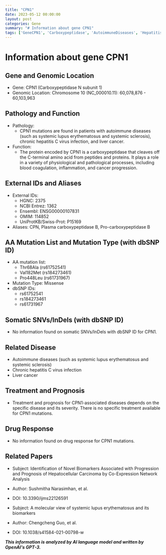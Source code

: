 ```yaml
---
title: "CPN1"
date: 2023-05-12 00:00:00
layout: post
categories: Gene
summary: "# Information about gene CPN1"
tags: ['GeneCPN1', 'Carboxypeptidase', 'AutoimmuneDiseases', 'HepatitisC', 'LiverCancer', 'Biomarkers', 'MissenseMutation', 'Prognosis']
---
```


# Information about gene CPN1

## Gene and Genomic Location
- Gene: CPN1 (Carboxypeptidase N subunit 1)
- Genomic Location: Chromosome 10 (NC_000010.11): 60,078,876 - 60,103,963

## Pathology and Function
- Pathology:
  - CPN1 mutations are found in patients with autoimmune diseases (such as systemic lupus erythematosus and systemic sclerosis), chronic hepatitis C virus infection, and liver cancer.
- Function:
  - The protein encoded by CPN1 is a carboxypeptidase that cleaves off the C-terminal amino acid from peptides and proteins. It plays a role in a variety of physiological and pathological processes, including blood coagulation, inflammation, and cancer progression.

## External IDs and Aliases
- External IDs:
  - HGNC: 2375
  - NCBI Entrez: 1362
  - Ensembl: ENSG00000107831
  - OMIM: 114852
  - UniProtKB/Swiss-Prot: P15169
- Aliases: CPN, Plasma carboxypeptidase B, Pro-carboxypeptidase B

## AA Mutation List and Mutation Type (with dbSNP ID)
- AA mutation list:
  - Thr68Ala (rs61752541)
  - Val182Met (rs184273461)
  - Pro448Leu (rs61731967)
- Mutation Type: Missense
- dbSNP IDs:
  - rs61752541
  - rs184273461
  - rs61731967

## Somatic SNVs/InDels (with dbSNP ID)
- No information found on somatic SNVs/InDels with dbSNP ID for CPN1.

## Related Disease
- Autoimmune diseases (such as systemic lupus erythematosus and systemic sclerosis)
- Chronic hepatitis C virus infection
- Liver cancer

## Treatment and Prognosis
- Treatment and prognosis for CPN1-associated diseases depends on the specific disease and its severity. There is no specific treatment available for CPN1 mutations.

## Drug Response
- No information found on drug response for CPN1 mutations.

## Related Papers
- Subject: Identification of Novel Biomarkers Associated with Progression and Prognosis of Hepatocellular Carcinoma by Co-Expression Network Analysis
- Author: Sushmitha Narasimhan, et al.
- DOI: 10.3390/ijms22126591

- Subject: A molecular view of systemic lupus erythematosus and its biomarkers
- Author: Chengcheng Guo, et al.
- DOI: 10.1038/s41584-021-00798-w

**_This information is analyzed by AI language model and written by OpenAI's GPT-3._**